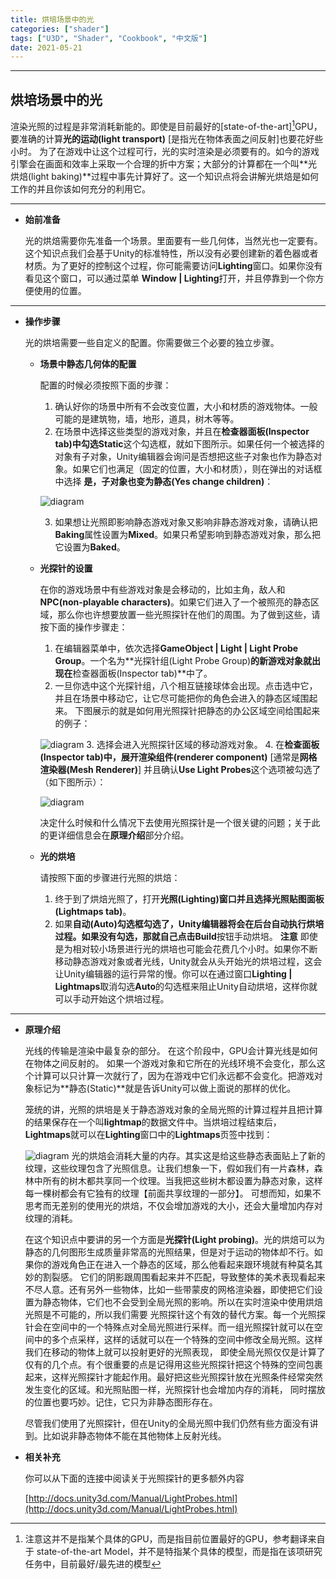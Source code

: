 ```yaml
---
title: 烘培场景中的光
categories: ["shader"]
tags: ["U3D", "Shader", "Cookbook", "中文版"]
date: 2021-05-21
---
```

***



## 烘培场景中的光

渲染光照的过程是非常消耗新能的。即使是目前最好的[state-of-the-art][^SOTA]GPU，要准确的计算**光的运动(light transport)** [是指光在物体表面之间反射]也要花好些小时。 为了在游戏中让这个过程可行，光的实时渲染是必须要有的。如今的游戏引擎会在画面和效率上采取一个合理的折中方案；大部分的计算都在一个叫**光烘焙(light baking)**过程中事先计算好了。这一个知识点将会讲解光烘焙是如何工作的并且你该如何充分的利用它。

***




- **始前准备**

  光的烘焙需要你先准备一个场景。里面要有一些几何体，当然光也一定要有。这个知识点我们会基于Unity的标准特性，所以没有必要创建新的着色器或者材质。为了更好的控制这个过程，你可能需要访问**Lighting**窗口。如果你没有看见这个窗口，可以通过菜单 **Window &#124; Lighting**打开，并且停靠到一个你方便使用的位置。

***




- **操作步骤**

  光的烘培需要一些自定义的配置。你需要做三个必要的独立步骤。

  - **场景中静态几何体的配置**
  
    配置的时候必须按照下面的步骤：
    1. 确认好你的场景中所有不会改变位置，大小和材质的游戏物体。一般可能的是建筑物，墙，地形，道具，树木等等。
    2. 在场景中选择这些类型的游戏对象，并且在**检查器面板(Inspector  tab)**中勾选**Static**这个勾选框，就如下图所示。如果任何一个被选择的对象有子对象，Unity编辑器会询问是否想把这些子对象也作为静态对象。如果它们也满足（固定的位置，大小和材质），则在弹出的对话框中选择 **是，子对象也变为静态(Yes change children)**：

    ![diagram](/game-tech-post/img/shader_book/diagram54.png)
    
    3. 如果想让光照即影响静态游戏对象又影响非静态游戏对象，请确认把**Baking**属性设置为**Mixed**。如果只希望影响到静态游戏对象，那么把它设置为**Baked**。
    
  - **光探针的设置**
  
    在你的游戏场景中有些游戏对象是会移动的，比如主角，敌人和**NPC(non-playable characters)**。如果它们进入了一个被照亮的静态区域，那么你也许想要放置一些光照探针在他们的周围。为了做到这些，请按下面的操作步骤走：
  
    1. 在编辑器菜单中，依次选择**GameObject &#124; Light &#124; Light Probe Group**。一个名为**光探针组(Light Probe Group)**的新游戏对象就出现在**检查器面板(Inspector  tab)**中了。
    2. 一旦你选中这个光探针组，八个相互链接球体会出现。点击选中它，并且在场景中移动它，让它尽可能把你的角色会进入的静态区域围起来。 下图展示的就是如何用光照探针把静态的办公区域空间给围起来的例子：
    
    ![diagram](/game-tech-post/img/shader_book/diagram55.png)
    3. 选择会进入光照探针区域的移动游戏对象。
    4. 在**检查面板(Inspector tab)**中，展开**渲染组件(renderer component)** [通常是**网格渲染器(Mesh Renderer)**] 并且确认**Use Light Probes**这个选项被勾选了（如下图所示）：
    
    ![diagram](/game-tech-post/img/shader_book/diagram56.png)
    
    决定什么时候和什么情况下去使用光照探针是一个很关键的问题；关于此的更详细信息会在**原理介绍**部分介绍。
    
  - **光的烘培**
  
    请按照下面的步骤进行光照的烘焙：
    1. 终于到了烘焙光照了，打开**光照(Lighting)**窗口并且选择**光照贴图面板(Lightmaps tab)**。
    2. 如果**自动(Auto)**勾选框勾选了，Unity编辑器将会在后台自动执行烘培过程。如果没有勾选，那就自己点击**Build**按钮手动烘培。
    **注意**
    即使是为相对较小场景进行光的烘培也可能会花费几个小时。如果你不断移动静态游戏对象或者光线，Unity就会从头开始光的烘培过程，这会让Unity编辑器的运行异常的慢。你可以在通过窗口**Lighting &#124; Lightmaps**取消勾选**Auto**的勾选框来阻止Unity自动烘培，这样你就可以手动开始这个烘培过程。

***

- **原理介绍**

  光线的传输是渲染中最复杂的部分。 在这个阶段中，GPU会计算光线是如何在物体之间反射的。 如果一个游戏对象和它所在的光线环境不会变化，那么这个计算可以只计算一次就行了，因为在游戏中它们永远都不会变化。把游戏对象标记为**静态(Static)**就是告诉Unity可以做上面说的那样的优化。
  
  笼统的讲，光照的烘培是关于静态游戏对象的全局光照的计算过程并且把计算的结果保存在一个叫**lightmap**的数据文件中。当烘培过程结束后，**Lightmaps**就可以在**Lighting**窗口中的**Lightmaps**页签中找到：   

  ![diagram](/game-tech-post/img/shader_book/diagram57.png)
  光的烘焙会消耗大量的内存。其实这是给这些静态表面贴上了新的纹理，这些纹理包含了光照信息。让我们想象一下，假如我们有一片森林，森林中所有的树木都共享同一个纹理。当我把这些树木都设置为静态对象，这样每一棵树都会有它独有的纹理【前面共享纹理的一部分】。
  可想而知，如果不思考而无差别的使用光的烘焙，不仅会增加游戏的大小，还会大量增加内存对纹理的消耗。  
   

  在这个知识点中要讲的另一个方面是**光探针(Light probing)**。光的烘焙可以为静态的几何图形生成质量非常高的光照结果，但是对于运动的物体却不行。如果你的游戏角色正在进入一个静态的区域，那么他看起来跟环境就有种莫名其妙的割裂感。
  它们的阴影跟周围看起来并不匹配，导致整体的美术表现看起来不尽人意。还有另外一些物体，比如一些带蒙皮的网格渲染器，即使把它们设置为静态物体，它们也不会受到全局光照的影响。所以在实时渲染中使用烘焙光照是不可能的，所以我们需要
  光照探针这个有效的替代方案。每一个光照探针会在空间中的一个特殊点对全局光照进行采样。而一组光照探针就可以在空间中的多个点采样，这样的话就可以在一个特殊的空间中修改全局光照。这样我们在移动的物体上就可以投射更好的光照表现，
  即使全局光照仅仅是计算了仅有的几个点。有个很重要的点是记得用这些光照探针把这个特殊的空间包裹起来，这样光照探针才能起作用。最好把这些光照探针放在光照条件经常突然发生变化的区域。和光照贴图一样，光照探针也会增加内存的消耗，
  同时摆放的位置也要巧妙。记住，它只为非静态图形存在。  

  尽管我们使用了光照探针，但在Unity的全局光照中我们仍然有些方面没有讲到。比如说非静态物体不能在其他物体上反射光线。  



- **相关补充**

    你可以从下面的连接中阅读关于光照探针的更多额外内容  

    [http://docs.unity3d.com/Manual/LightProbes.html](http://docs.unity3d.com/Manual/LightProbes.html)




[^SOTA]:注意这并不是指某个具体的GPU，而是指目前位置最好的GPU，参考翻译来自于 state-of-the-art Model，并不是特指某个具体的模型，而是指在该项研究任务中，目前最好/最先进的模型

